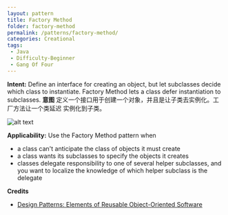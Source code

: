 ```yaml
---
layout: pattern
title: Factory Method
folder: factory-method
permalink: /patterns/factory-method/
categories: Creational
tags: 
 - Java
 - Difficulty-Beginner
 - Gang Of Four
---
```


**Intent:** Define an interface for creating an object, but let subclasses
decide which class to instantiate. Factory Method lets a class defer
instantiation to subclasses.
**意图** 定义一个接口用于创建一个对象，并且是让子类去实例化。工厂方法让一个类延迟
实例化到子类。

![alt text](./etc/factory-method_1.png "Factory Method")

**Applicability:** Use the Factory Method pattern when

* a class can't anticipate the class of objects it must create
* a class wants its subclasses to specify the objects it creates
* classes delegate responsibility to one of several helper subclasses, and you want to localize the knowledge of which helper subclass is the delegate

**Credits**

* [Design Patterns: Elements of Reusable Object-Oriented Software](http://www.amazon.com/Design-Patterns-Elements-Reusable-Object-Oriented/dp/0201633612)
